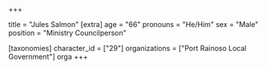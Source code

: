 +++

title = "Jules Salmon"
[extra]
age = "66"
pronouns = "He/Him"
sex = "Male"
position = "Ministry Councilperson"

[taxonomies]
character_id = ["29"]
organizations = ["Port Rainoso Local Government"]
orga
+++


